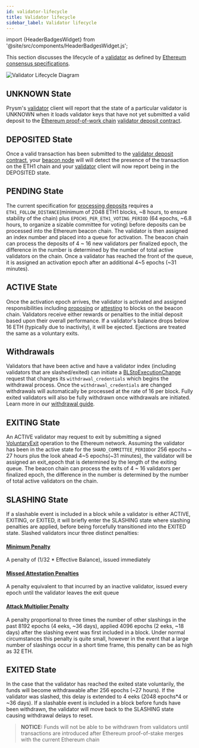 ```yaml
---
id: validator-lifecycle
title: Validator lifecycle
sidebar_label: Validator lifecycle
---
```


import {HeaderBadgesWidget} from '@site/src/components/HeaderBadgesWidget.js';

<HeaderBadgesWidget />

This section discusses the  lifecycle of a [validator](validator-clients.md) as defined by [Ethereum consensus specifications](https://github.com/ethereum/consensus-specs).

![Validator Lifecycle Diagram](/img/validator-lifecycle.png)

## UNKNOWN State
Prysm's [validator](validator-clients.md) client will report that the state of a particular validator is UNKNOWN when it loads validator keys that have not yet submitted a valid deposit to the [Ethereum proof-of-work chain](/docs/terminology#eth1) [validator deposit contract](./validator-deposit-contract).

## DEPOSITED State
Once a valid transaction has been submitted to the [validator deposit contract](./validator-deposit-contract), your [beacon node](./beacon-node) will will detect the presence of the transaction on the ETH1 chain and your [validator](validator-clients.md) client will now report being in the DEPOSITED state.

## PENDING State

The current specification for [processing deposits](https://github.com/ethereum/consensus-specs/blob/dev/specs/phase0/validator.md#process-deposit) requires a `ETH1_FOLLOW_DISTANCE`(minimum of 2048 ETH1 blocks, ~8 hours, to ensure stability of the chain) plus `EPOCHS_PER_ETH1_VOTING_PERIOD` (64 epochs, ~6.8 hours, to organize a sizable committee for voting) before deposits can be processed into the Ethereum beacon chain. The validator is then assigned an index number and placed into a queue for activation. The beacon chain can process the deposits of 4 ~ 16 new validators per finalized epoch, the difference in the number is determined by the number of total active validators on the chain. Once a validator has reached the front of the queue, it is assigned an activation epoch after an additional 4~5 epochs (~31 minutes).

## ACTIVE State

Once the activation epoch arrives, the validator is activated and assigned responsibilities including [proposing](/docs/terminology#propose) or [attesting](/docs/terminology#attest) to blocks on the beacon chain.  Validators  receive either rewards or penalties to the initial deposit based upon their overall performance.  If a validator's balance drops below 16 ETH (typically due to inactivity), it will be ejected.  Ejections are treated the same as a voluntary exits.

## Withdrawals

Validators that have been active and have a validator index (including validators that are slashed/exited) can initiate a [BLStoExecutionChange](https://github.com/ethereum/consensus-specs/blob/dev/specs/capella/beacon-chain.md#blstoexecutionchange) request that changes its `withdrawal_credentials` which begins the withdrawal process. Once the `withdrawal_credentials` are changed withdrawals will automatically be processed at the rate of 16 per block. Fully exited validators will also be fully withdrawn once withdrawals are initiated. Learn more in our [withdrawal guide](../wallet/withdraw-validator.md).

## EXITING State 
An ACTIVE validator may request to exit by submitting a signed [VoluntaryExit](https://github.com/ethereum/consensus-specs/blob/dev/specs/phase0/beacon-chain.md#voluntary-exits) operation to the Ethereum network. Assuming the validator has been in the active state for the `SHARD_COMMITTEE_PERIOD`or 256 epochs ~ 27 hours plus the look ahead 4~5 epochs(~31 minutes), the validator will be assigned an exit_epoch that is determined by the length of the exiting queue. The beacon chain can process the exits of 4 ~ 16 validators per finalized epoch, the difference in the number is determined by the number of total active validators on the chain.

## SLASHING State
If a slashable event is included in a block while a validator is either ACTIVE, EXITING, or EXITED, it will briefly enter the SLASHING state where slashing penalties are applied, before being forcefully transitioned into the EXITED state.  Slashed validators incur three distinct penalties:
  #### [Minimum Penalty](https://github.com/ethereum/consensus-specs/blob/dev/specs/phase0/beacon-chain.md#slash_validator) 
  A penalty of (1/32 * Effective Balance), issued immediately
  #### [Missed Attestation Penalties](https://github.com/ethereum/consensus-specs/blob/dev/specs/phase0/beacon-chain.md#rewards-and-penalties-1)
  A penalty equivalent to that incurred by an inactive validator, issued every epoch until the validator leaves the exit queue
  #### [Attack Multiplier Penalty](https://github.com/ethereum/consensus-specs/blob/dev/specs/phase0/beacon-chain.md#slashings)
  A penalty proportional to three times the number of other slashings in the past 8192 epochs (4 eeks, ~36 days), applied 4096 epochs (2 eeks, ~18 days) after the slashing event was first included in a block.  Under normal circumstances this penalty is quite small, however in the event that a large number of slashings occur in a short time frame, this penalty can be as high as 32 ETH.

## EXITED State
In the case that the validator has reached the exited state voluntarily, the funds will become withdrawable after 256 epochs (~27 hours).  If the validator was slashed, this delay is extended to 4 eeks (2048 epochs*4 or ~36 days).  If a slashable event is included in a block before funds have been withdrawn, the validator will move back to the SLASHING state causing withdrawal delays to reset.
> **NOTICE:** Funds will not be able to be withdrawn from validators until transactions are introduced after Ethereum proof-of-stake merges with the current Ethereum chain



